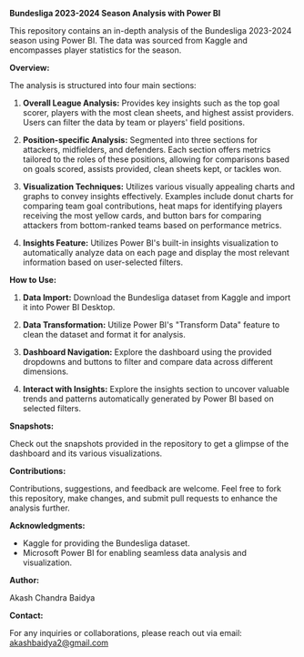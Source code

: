 **Bundesliga 2023-2024 Season Analysis with Power BI**

This repository contains an in-depth analysis of the Bundesliga 2023-2024 season using Power BI. The data was sourced from Kaggle and encompasses player statistics for the season.

**Overview:**

The analysis is structured into four main sections:

1. **Overall League Analysis:** Provides key insights such as the top goal scorer, players with the most clean sheets, and highest assist providers. Users can filter the data by team or players' field positions.

2. **Position-specific Analysis:** Segmented into three sections for attackers, midfielders, and defenders. Each section offers metrics tailored to the roles of these positions, allowing for comparisons based on goals scored, assists provided, clean sheets kept, or tackles won.

3. **Visualization Techniques:** Utilizes various visually appealing charts and graphs to convey insights effectively. Examples include donut charts for comparing team goal contributions, heat maps for identifying players receiving the most yellow cards, and button bars for comparing attackers from bottom-ranked teams based on performance metrics.

4. **Insights Feature:** Utilizes Power BI's built-in insights visualization to automatically analyze data on each page and display the most relevant information based on user-selected filters.

**How to Use:**

1. **Data Import:** Download the Bundesliga dataset from Kaggle and import it into Power BI Desktop.
   
2. **Data Transformation:** Utilize Power BI's "Transform Data" feature to clean the dataset and format it for analysis.
   
3. **Dashboard Navigation:** Explore the dashboard using the provided dropdowns and buttons to filter and compare data across different dimensions.
   
4. **Interact with Insights:** Explore the insights section to uncover valuable trends and patterns automatically generated by Power BI based on selected filters.

**Snapshots:**

Check out the snapshots provided in the repository to get a glimpse of the dashboard and its various visualizations.

**Contributions:**

Contributions, suggestions, and feedback are welcome. Feel free to fork this repository, make changes, and submit pull requests to enhance the analysis further.


**Acknowledgments:**

- Kaggle for providing the Bundesliga dataset.
- Microsoft Power BI for enabling seamless data analysis and visualization.
  
**Author:**

Akash Chandra Baidya

**Contact:**

For any inquiries or collaborations, please reach out via email: akashbaidya2@gmail.com
